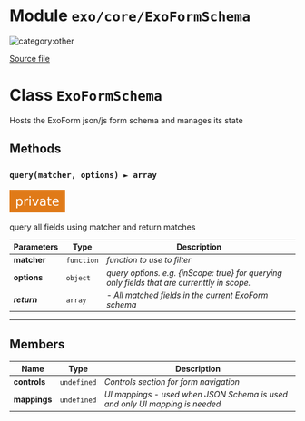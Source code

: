 # Module `exo/core/ExoFormSchema`

![category:other](https://img.shields.io/badge/category-other-blue.svg?style=flat-square)



[Source file](..\..\src\exo\core\ExoFormSchema.js)

# Class `ExoFormSchema`

Hosts the ExoForm json/js form schema and manages its state

## Methods

### `query(matcher, options) ► array`

![modifier: private](images/badges/modifier-private.svg)

query all fields using matcher and return matches

Parameters | Type | Description
--- | --- | ---
__matcher__ | `function` | *function to use to filter*
__options__ | `object` | *query options. e.g. {inScope: true} for querying only fields that are currenttly in scope.*
__*return*__ | `array` | *- All matched fields in the current ExoForm schema*

---

## Members

Name | Type | Description
--- | --- | ---
__controls__ | `undefined` | *Controls section for form navigation*
__mappings__ | `undefined` | *UI mappings - used when JSON Schema is used and only UI mapping is needed*
